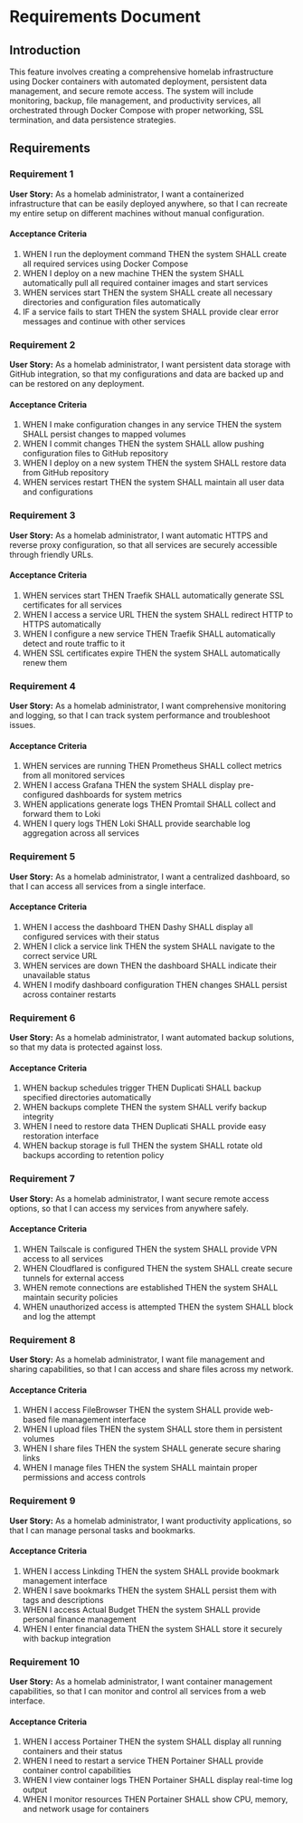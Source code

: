 # Requirements Document

## Introduction

This feature involves creating a comprehensive homelab infrastructure using Docker containers with automated deployment, persistent data management, and secure remote access. The system will include monitoring, backup, file management, and productivity services, all orchestrated through Docker Compose with proper networking, SSL termination, and data persistence strategies.

## Requirements

### Requirement 1

**User Story:** As a homelab administrator, I want a containerized infrastructure that can be easily deployed anywhere, so that I can recreate my entire setup on different machines without manual configuration.

#### Acceptance Criteria

1. WHEN I run the deployment command THEN the system SHALL create all required services using Docker Compose
2. WHEN I deploy on a new machine THEN the system SHALL automatically pull all required container images and start services
3. WHEN services start THEN the system SHALL create all necessary directories and configuration files automatically
4. IF a service fails to start THEN the system SHALL provide clear error messages and continue with other services

### Requirement 2

**User Story:** As a homelab administrator, I want persistent data storage with GitHub integration, so that my configurations and data are backed up and can be restored on any deployment.

#### Acceptance Criteria

1. WHEN I make configuration changes in any service THEN the system SHALL persist changes to mapped volumes
2. WHEN I commit changes THEN the system SHALL allow pushing configuration files to GitHub repository
3. WHEN I deploy on a new system THEN the system SHALL restore data from GitHub repository
4. WHEN services restart THEN the system SHALL maintain all user data and configurations

### Requirement 3

**User Story:** As a homelab administrator, I want automatic HTTPS and reverse proxy configuration, so that all services are securely accessible through friendly URLs.

#### Acceptance Criteria

1. WHEN services start THEN Traefik SHALL automatically generate SSL certificates for all services
2. WHEN I access a service URL THEN the system SHALL redirect HTTP to HTTPS automatically
3. WHEN I configure a new service THEN Traefik SHALL automatically detect and route traffic to it
4. WHEN SSL certificates expire THEN the system SHALL automatically renew them

### Requirement 4

**User Story:** As a homelab administrator, I want comprehensive monitoring and logging, so that I can track system performance and troubleshoot issues.

#### Acceptance Criteria

1. WHEN services are running THEN Prometheus SHALL collect metrics from all monitored services
2. WHEN I access Grafana THEN the system SHALL display pre-configured dashboards for system metrics
3. WHEN applications generate logs THEN Promtail SHALL collect and forward them to Loki
4. WHEN I query logs THEN Loki SHALL provide searchable log aggregation across all services

### Requirement 5

**User Story:** As a homelab administrator, I want a centralized dashboard, so that I can access all services from a single interface.

#### Acceptance Criteria

1. WHEN I access the dashboard THEN Dashy SHALL display all configured services with their status
2. WHEN I click a service link THEN the system SHALL navigate to the correct service URL
3. WHEN services are down THEN the dashboard SHALL indicate their unavailable status
4. WHEN I modify dashboard configuration THEN changes SHALL persist across container restarts

### Requirement 6

**User Story:** As a homelab administrator, I want automated backup solutions, so that my data is protected against loss.

#### Acceptance Criteria

1. WHEN backup schedules trigger THEN Duplicati SHALL backup specified directories automatically
2. WHEN backups complete THEN the system SHALL verify backup integrity
3. WHEN I need to restore data THEN Duplicati SHALL provide easy restoration interface
4. WHEN backup storage is full THEN the system SHALL rotate old backups according to retention policy

### Requirement 7

**User Story:** As a homelab administrator, I want secure remote access options, so that I can access my services from anywhere safely.

#### Acceptance Criteria

1. WHEN Tailscale is configured THEN the system SHALL provide VPN access to all services
2. WHEN Cloudflared is configured THEN the system SHALL create secure tunnels for external access
3. WHEN remote connections are established THEN the system SHALL maintain security policies
4. WHEN unauthorized access is attempted THEN the system SHALL block and log the attempt

### Requirement 8

**User Story:** As a homelab administrator, I want file management and sharing capabilities, so that I can access and share files across my network.

#### Acceptance Criteria

1. WHEN I access FileBrowser THEN the system SHALL provide web-based file management interface
2. WHEN I upload files THEN the system SHALL store them in persistent volumes
3. WHEN I share files THEN the system SHALL generate secure sharing links
4. WHEN I manage files THEN the system SHALL maintain proper permissions and access controls

### Requirement 9

**User Story:** As a homelab administrator, I want productivity applications, so that I can manage personal tasks and bookmarks.

#### Acceptance Criteria

1. WHEN I access Linkding THEN the system SHALL provide bookmark management interface
2. WHEN I save bookmarks THEN the system SHALL persist them with tags and descriptions
3. WHEN I access Actual Budget THEN the system SHALL provide personal finance management
4. WHEN I enter financial data THEN the system SHALL store it securely with backup integration

### Requirement 10

**User Story:** As a homelab administrator, I want container management capabilities, so that I can monitor and control all services from a web interface.

#### Acceptance Criteria

1. WHEN I access Portainer THEN the system SHALL display all running containers and their status
2. WHEN I need to restart a service THEN Portainer SHALL provide container control capabilities
3. WHEN I view container logs THEN Portainer SHALL display real-time log output
4. WHEN I monitor resources THEN Portainer SHALL show CPU, memory, and network usage for containers